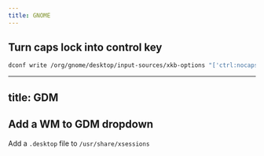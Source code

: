 ```yaml
---
title: GNOME
---
```


## Turn caps lock into control key

```bash
dconf write /org/gnome/desktop/input-sources/xkb-options "['ctrl:nocaps']"
```


---
title: GDM
---

## Add a WM to GDM dropdown

Add a ``.desktop`` file to ``/usr/share/xsessions``


